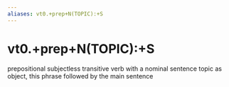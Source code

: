 ```yaml
---
aliases: vt0.+prep+N(TOPIC):+S
---
```

# vt0.+prep+N(TOPIC):+S

prepositional subjectless transitive verb with a nominal sentence topic as object, this phrase followed by the main sentence
